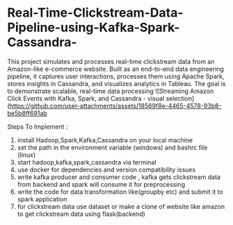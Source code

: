 # Real-Time-Clickstream-Data-Pipeline-using-Kafka-Spark-Cassandra-
This project simulates and processes real-time clickstream data from an Amazon-like e-commerce website. Built as an end-to-end data engineering pipeline, it captures user interactions, processes them using Apache Spark, stores insights in Cassandra, and visualizes analytics in Tableau. The goal is to demonstrate scalable, real-time data processing 
![Streaming Amazon Click Events with Kafka, Spark, and Cassandra - visual selection](https://github.com/user-attachments/assets/18569f8e-4465-4578-93b8-be5b8ff691ab



Steps To Implement :

1. install Hadoop,Spark,Kafka,Cassandra on your local machine
2. set the path in the environment variable (windows) and bashrc file (linux)
3. start hadoop,kafka,spark,cassandra via terminal
4. use docker for dependencies and version compatibility issues
5. write kafka producer and consumer code , kafka gets clickstream data from backend and spark will consume it for preprocessing
6. write the code for data transformation like(groupby etc) and submit it to spark application
7. for clickstream data use dataset or make a clone of website like amazon to get clickstream data using flask(backend)
